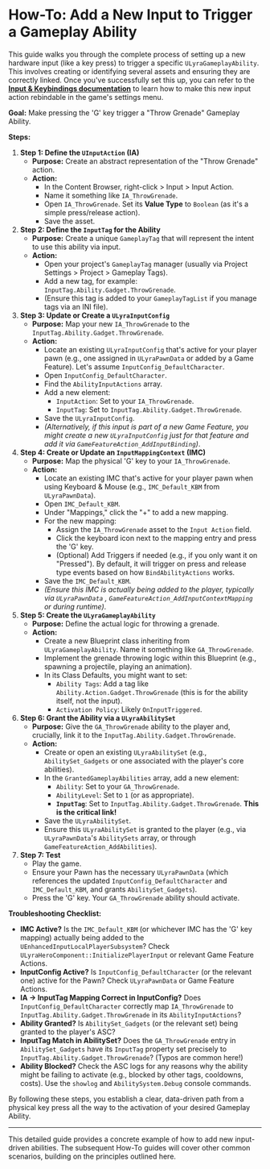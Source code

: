 # How-To: Add a New Input to Trigger a Gameplay Ability

This guide walks you through the complete process of setting up a new hardware input (like a key press) to trigger a specific `ULyraGameplayAbility`. This involves creating or identifying several assets and ensuring they are correctly linked. Once you've successfully set this up, you can refer to the [**Input & Keybindings documentation**](../../settings/input-and-keybindings.md) to learn how to make this new input action rebindable in the game's settings menu.

**Goal:** Make pressing the 'G' key trigger a "Throw Grenade" Gameplay Ability.

**Steps:**

1. **Step 1: Define the `UInputAction` (IA)**
   * **Purpose:** Create an abstract representation of the "Throw Grenade" action.
   * **Action:**
     * In the Content Browser, right-click > Input > Input Action.
     * Name it something like `IA_ThrowGrenade`.
     * Open `IA_ThrowGrenade`. Set its **Value Type** to `Boolean` (as it's a simple press/release action).
     * Save the asset.
2. **Step 2: Define the `InputTag` for the Ability**
   * **Purpose:** Create a unique `GameplayTag` that will represent the intent to use this ability via input.
   * **Action:**
     * Open your project's `GameplayTag` manager (usually via Project Settings > Project > Gameplay Tags).
     * Add a new tag, for example: `InputTag.Ability.Gadget.ThrowGrenade`.
     * (Ensure this tag is added to your `GameplayTagList` if you manage tags via an INI file).
3. **Step 3: Update or Create a `ULyraInputConfig`**
   * **Purpose:** Map your new `IA_ThrowGrenade` to the `InputTag.Ability.Gadget.ThrowGrenade`.
   * **Action:**
     * Locate an existing `ULyraInputConfig` that's active for your player pawn (e.g., one assigned in `ULyraPawnData` or added by a Game Feature). Let's assume `InputConfig_DefaultCharacter`.
     * Open `InputConfig_DefaultCharacter`.
     * Find the `AbilityInputActions` array.
     * Add a new element:
       * `InputAction`: Set to your `IA_ThrowGrenade`.
       * `InputTag`: Set to `InputTag.Ability.Gadget.ThrowGrenade`.
     * Save the `ULyraInputConfig`.
     * _(Alternatively, if this input is part of a new Game Feature, you might create a new `ULyraInputConfig` just for that feature and add it via `GameFeatureAction_AddInputBinding`)_.
4. **Step 4: Create or Update an `InputMappingContext` (IMC)**
   * **Purpose:** Map the physical 'G' key to your `IA_ThrowGrenade`.
   * **Action:**
     * Locate an existing IMC that's active for your player pawn when using Keyboard & Mouse (e.g., `IMC_Default_KBM` from `ULyraPawnData`).
     * Open `IMC_Default_KBM`.
     * Under "Mappings," click the "+" to add a new mapping.
     * For the new mapping:
       * Assign the `IA_ThrowGrenade` asset to the `Input Action` field.
       * Click the keyboard icon next to the mapping entry and press the 'G' key.
       * (Optional) Add Triggers if needed (e.g., if you only want it on "Pressed"). By default, it will trigger on press and release type events based on how `BindAbilityActions` works.
     * Save the `IMC_Default_KBM`.
     * _(Ensure this IMC is actually being added to the player, typically via `ULyraPawnData` , `GameFeatureAction_AddInputContextMapping` or during runtime)_.
5. **Step 5: Create the `ULyraGameplayAbility`**
   * **Purpose:** Define the actual logic for throwing a grenade.
   * **Action:**
     * Create a new Blueprint class inheriting from `ULyraGameplayAbility`. Name it something like `GA_ThrowGrenade`.
     * Implement the grenade throwing logic within this Blueprint (e.g., spawning a projectile, playing an animation).
     * In its Class Defaults, you might want to set:
       * `Ability Tags`: Add a tag like `Ability.Action.Gadget.ThrowGrenade` (this is for the ability itself, not the input).
       * `Activation Policy`: Likely `OnInputTriggered`.
6. **Step 6: Grant the Ability via a `ULyraAbilitySet`**
   * **Purpose:** Give the `GA_ThrowGrenade` ability to the player and, crucially, link it to the `InputTag.Ability.Gadget.ThrowGrenade`.
   * **Action:**
     * Create or open an existing `ULyraAbilitySet` (e.g., `AbilitySet_Gadgets` or one associated with the player's core abilities).
     * In the `GrantedGameplayAbilities` array, add a new element:
       * `Ability`: Set to your `GA_ThrowGrenade`.
       * `AbilityLevel`: Set to `1` (or as appropriate).
       * **`InputTag`**: Set to `InputTag.Ability.Gadget.ThrowGrenade`. **This is the critical link!**
     * Save the `ULyraAbilitySet`.
     * Ensure this `ULyraAbilitySet` is granted to the player (e.g., via `ULyraPawnData`'s `AbilitySets` array, or through `GameFeatureAction_AddAbilities`).
7. **Step 7: Test**
   * Play the game.
   * Ensure your Pawn has the necessary `ULyraPawnData` (which references the updated `InputConfig_DefaultCharacter` and `IMC_Default_KBM`, and grants `AbilitySet_Gadgets`).
   * Press the 'G' key. Your `GA_ThrowGrenade` ability should activate.

**Troubleshooting Checklist:**

* **IMC Active?** Is the `IMC_Default_KBM` (or whichever IMC has the 'G' key mapping) actually being added to the `UEnhancedInputLocalPlayerSubsystem`? Check `ULyraHeroComponent::InitializePlayerInput` or relevant Game Feature Actions.
* **InputConfig Active?** Is `InputConfig_DefaultCharacter` (or the relevant one) active for the Pawn? Check `ULyraPawnData` or Game Feature Actions.
* **IA -> InputTag Mapping Correct in InputConfig?** Does `InputConfig_DefaultCharacter` correctly map `IA_ThrowGrenade` to `InputTag.Ability.Gadget.ThrowGrenade` in its `AbilityInputActions`?
* **Ability Granted?** Is `AbilitySet_Gadgets` (or the relevant set) being granted to the player's ASC?
* **InputTag Match in AbilitySet?** Does the `GA_ThrowGrenade` entry in `AbilitySet_Gadgets` have its `InputTag` property set precisely to `InputTag.Ability.Gadget.ThrowGrenade`? (Typos are common here!)
* **Ability Blocked?** Check the ASC logs for any reasons why the ability might be failing to activate (e.g., blocked by other tags, cooldowns, costs). Use the `showlog` and `AbilitySystem.Debug` console commands.

By following these steps, you establish a clear, data-driven path from a physical key press all the way to the activation of your desired Gameplay Ability.

***

This detailed guide provides a concrete example of how to add new input-driven abilities. The subsequent How-To guides will cover other common scenarios, building on the principles outlined here.
